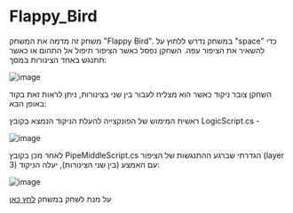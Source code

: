 # Flappy_Bird
משחק זה מדמה את המשחק "Flappy Bird".
במשחק נדרש ללחוץ על "space" כדי להשאיר את הציפור עפה. השחקן נפסל כאשר הציפור תיפול אל התהום או כאשר תתנגש באחד הצינורות במסך:

![image](https://github.com/AdiNahmias/Flappy_Bird/assets/118722490/e28e2202-7fda-4d37-ba0f-16b158c751a3)

השחקן צובר ניקוד כאשר הוא מצליח לעבור בין שני בצינורות, ניתן לראות זאת בקוד באופן הבא:

ראשית המימוש של הפונקצייה להעלת הניקוד הנמצא בקובץ LogicScript.cs -

![image](https://github.com/AdiNahmias/Flappy_Bird/assets/118722490/d8b4ad5f-cb5b-4b82-9e88-55459f17de41)

 לאחר מכן בקובץ PipeMiddleScript.cs הגדרתי שברגע ההתנגשות של הציפור (layer 3)  עם האמצע (בין שני הצינורות), יעלה הניקוד:
 

 ![image](https://github.com/AdiNahmias/Flappy_Bird/assets/118722490/06c40b84-a431-4958-93e8-269363513d8a)



 





על מנת לשחק במשחק [לחץ כאן](https://adinahmias.itch.io/flapp)

